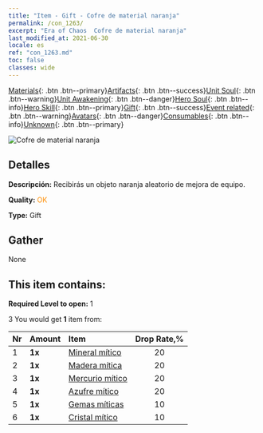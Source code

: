 ```yaml
---
title: "Item - Gift - Cofre de material naranja"
permalink: /con_1263/
excerpt: "Era of Chaos  Cofre de material naranja"
last_modified_at: 2021-06-30
locale: es
ref: "con_1263.md"
toc: false
classes: wide
---
```

 [Materials](/ItemsES/){: .btn .btn--primary}[Artifacts](/ItemsES/Artifacts/){: .btn .btn--success}[Unit Soul](/ItemsES/UnitSoul/){: .btn .btn--warning}[Unit Awakening](/ItemsES/UnitAwakening/){: .btn .btn--danger}[Hero Soul](/ItemsES/HeroSoul/){: .btn .btn--info}[Hero Skill](/ItemsES/HeroSkill/){: .btn .btn--primary}[Gift](/ItemsES/Gift/){: .btn .btn--success}[Event related](/ItemsES/Events/){: .btn .btn--warning}[Avatars](/ItemsES/Avatars/){: .btn .btn--danger}[Consumables](/ItemsES/Consumables/){: .btn .btn--info}[Unknown](/ItemsES/Unknown/){: .btn .btn--primary}

 ![Cofre de material naranja](/images/t/i_304002.png)

## Detalles
 **Descripción:** Recibirás un objeto naranja aleatorio de mejora de equipo.

 **Quality:** <span style="color: #FF8C00">OK</span>

 **Type:** Gift

## Gather

  None

## This item contains:

 **Required Level to open:** 1

 3 You would get **1** item  from:

  | Nr | Amount |     Item    | Drop Rate,% |
  |:---|:-------|:------------|:---------:|
  | 1 |  **1x** | [Mineral mítico](/ItemsES/mat_61/) | 20 | 
  | 2 |  **1x** | [Madera mítica](/ItemsES/mat_62/) | 20 | 
  | 3 |  **1x** | [Mercurio mítico](/ItemsES/mat_63/) | 20 | 
  | 4 |  **1x** | [Azufre mítico](/ItemsES/mat_64/) | 20 | 
  | 5 |  **1x** | [Gemas míticas](/ItemsES/mat_65/) | 10 | 
  | 6 |  **1x** | [Cristal mítico](/ItemsES/mat_66/) | 10 | 
